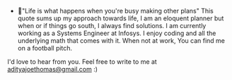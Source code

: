 - 👋"Life is what happens when you're busy making other plans"
This quote sums up my approach towards life, I am an eloquent planner but when or if things go south, I always find solutions.
 I am currently working as a Systems Engineer at Infosys. I enjoy coding and all the underlying math that comes with it. When not at work, You can find me on a football pitch.

I'd love to hear from you. Feel free to write to me at adityajoethomas@gmail.com :)
<!---
adityajoe/adityajoe is a ✨ special ✨ repository because its `README.md` (this file) appears on your GitHub profile.
You can click the Preview link to take a look at your changes.
--->
